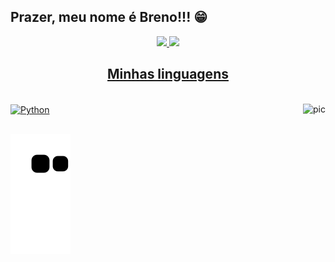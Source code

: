 ## Prazer, meu nome é Breno!!! 😁
<div align="center">
  <a href="https://github.com/brefreittas">
  <img height="180em" src="https://github-readme-stats.vercel.app/api?username=brefreittas&show_icons=true&theme=omni&include_all_commits=true&count_private=true"/>
  <img height="180em" src="https://github-readme-stats.vercel.app/api/top-langs/?username=brefreittas&layout=compact&langs_count=7&theme=omni"/>
 
## Minhas linguagens
</div>
<div style="display: inline_block"><br>
 <img align="center" alt="Python" height="30" width="40" src="https://cdn.jsdelivr.net/gh/devicons/devicon/icons/python/python-plain.svg">
 <img align="right" alt="pic"  src="https://giffiles.alphacoders.com/103/103147.gif">
</div>
  
  ##

![Snake animation](https://github.com/brefreittas/brefreittas/blob/output/github-contribution-grid-snake.svg)
